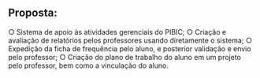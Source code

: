 ## Proposta: 

○ Sistema de apoio às atividades gerenciais do PIBIC; 
○ Criação e avaliação de relatórios pelos professores usando diretamente o sistema;
○ Expedição da ficha de frequência pelo aluno, e posterior validação e envio pelo professor;
○ Criação do plano de trabalho do aluno em um projeto pelo professor, bem como a vinculação do aluno.
